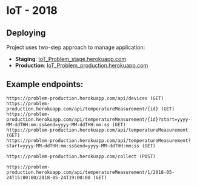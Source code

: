 # IoT - 2018 

## Deploying

Project uses two-step approach to manage application:

- **Staging**: [IoT_Problem_stage.herokuapp.com](https://stagging-problem.herokuapp.com/)
- **Production**: [IoT_Problem_production.herokuapp.com](https://problem-production.herokuapp.com/)

## Example endpoints:

```
https://problem-production.herokuapp.com/api/devices (GET)
https://problem-production.herokuapp.com/api/temperatureMeasurement/{id} (GET)
https://problem-production.herokuapp.com/api/temperatureMeasurement/{id}?start=yyyy-MM-ddTHH:mm:ss&end=yyyy-MM-ddTHH:mm:ss (GET)
https://problem-production.herokuapp.com/api/temperatureMeasurement (GET)
https://problem-production.herokuapp.com/api/temperatureMeasurement?start=yyyy-MM-ddTHH:mm:ss&end=yyyy-MM-ddTHH:mm:ss (GET)

https://problem-production.herokuapp.com/collect (POST)

https://problem-production.herokuapp.com/api/temperatureMeasurement/1/2018-05-24T15:00:00/2018-05-24T19:00:00 (GET)

```
